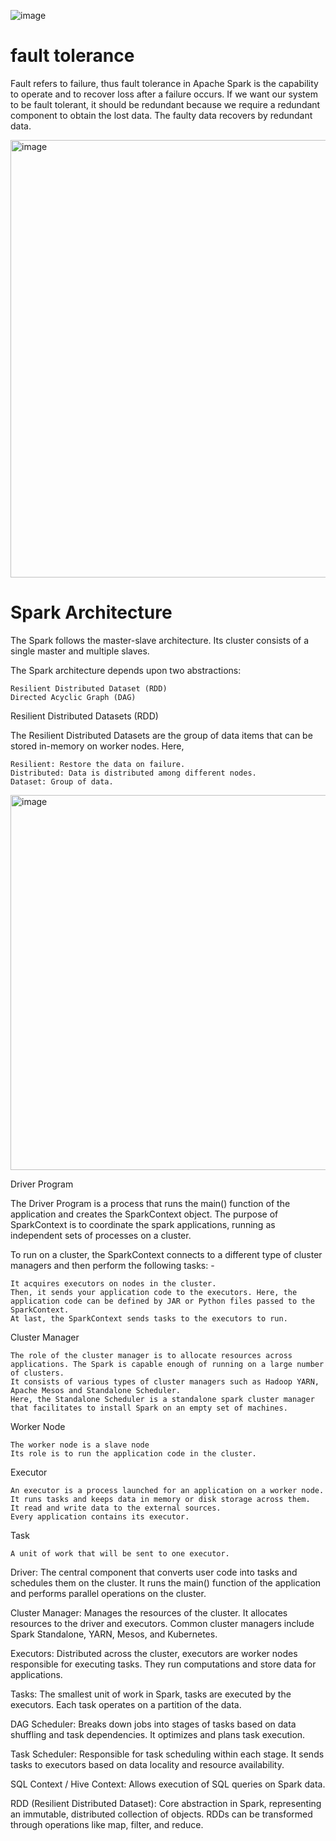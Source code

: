 ![image](https://github.com/0904-mansi/NucleusTeq_python_Training/assets/81081105/1a65e7ba-48da-42d4-9be1-9fbe81fb6ed6)


# fault tolerance
Fault refers to failure, thus fault tolerance in Apache Spark is the capability to operate and to recover loss after a failure occurs. If we want our system to be fault tolerant, it should be redundant because we require a redundant component to obtain the lost data. The faulty data recovers by redundant data.

<img width="700" alt="image" src="https://github.com/0904-mansi/NucleusTeq_python_Training/assets/81081105/bc26081f-a009-4672-992e-d213e8a960f6">

# Spark Architecture

The Spark follows the master-slave architecture. Its cluster consists of a single master and multiple slaves.

The Spark architecture depends upon two abstractions:

    Resilient Distributed Dataset (RDD)
    Directed Acyclic Graph (DAG)

Resilient Distributed Datasets (RDD)

The Resilient Distributed Datasets are the group of data items that can be stored in-memory on worker nodes. Here,

    Resilient: Restore the data on failure.
    Distributed: Data is distributed among different nodes.
    Dataset: Group of data.

<img width="600" alt="image" src="https://github.com/0904-mansi/NucleusTeq_python_Training/assets/81081105/48a2fe41-799e-472a-9f78-691ff583039d">

Driver Program

The Driver Program is a process that runs the main() function of the application and creates the SparkContext object. The purpose of SparkContext is to coordinate the spark applications, running as independent sets of processes on a cluster.

To run on a cluster, the SparkContext connects to a different type of cluster managers and then perform the following tasks: -

    It acquires executors on nodes in the cluster.
    Then, it sends your application code to the executors. Here, the application code can be defined by JAR or Python files passed to the SparkContext.
    At last, the SparkContext sends tasks to the executors to run.

Cluster Manager

    The role of the cluster manager is to allocate resources across applications. The Spark is capable enough of running on a large number of clusters.
    It consists of various types of cluster managers such as Hadoop YARN, Apache Mesos and Standalone Scheduler.
    Here, the Standalone Scheduler is a standalone spark cluster manager that facilitates to install Spark on an empty set of machines.

Worker Node

    The worker node is a slave node
    Its role is to run the application code in the cluster.

Executor

    An executor is a process launched for an application on a worker node.
    It runs tasks and keeps data in memory or disk storage across them.
    It read and write data to the external sources.
    Every application contains its executor.

Task

    A unit of work that will be sent to one executor.

Driver: The central component that converts user code into tasks and schedules them on the cluster. It runs the main() function of the application and performs parallel operations on the cluster.

Cluster Manager: Manages the resources of the cluster. It allocates resources to the driver and executors. Common cluster managers include Spark Standalone, YARN, Mesos, and Kubernetes.

Executors: Distributed across the cluster, executors are worker nodes responsible for executing tasks. They run computations and store data for applications.

Tasks: The smallest unit of work in Spark, tasks are executed by the executors. Each task operates on a partition of the data.

DAG Scheduler: Breaks down jobs into stages of tasks based on data shuffling and task dependencies. It optimizes and plans task execution.

Task Scheduler: Responsible for task scheduling within each stage. It sends tasks to executors based on data locality and resource availability.

SQL Context / Hive Context: Allows execution of SQL queries on Spark data.

RDD (Resilient Distributed Dataset): Core abstraction in Spark, representing an immutable, distributed collection of objects. RDDs can be transformed through operations like map, filter, and reduce.
